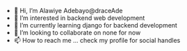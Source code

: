 - 👋 Hi, I’m Alawiye Adebayo@draceAde
- 👀 I’m interested in backend web development
- 🌱 I’m currently learning django for backend development
- 💞️ I’m looking to collaborate on none for now
- 📫 How to reach me ... check my profile for social handles

<!---
draceAde/draceAde is a ✨ special ✨ repository because its `README.md` (this file) appears on your GitHub profile.
You can click the Preview link to take a look at your changes.
--->
